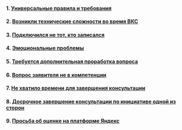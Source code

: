 #### 1. [Универсальные правила и требования](Универсальные%20правила.md)
#### 2. [Возникли технические сложности во время ВКС](Возникли%20технические%20сложности%20во%20время%20ВКС.md)
#### 3. [Подключился не тот, кто записался](Подключился%20не%20тот,%20кто%20записался.md)
#### 4. [Эмоциональные проблемы](Эмоциональные%20проблемы.md)
#### 5. [Требуется дополнительная проработка вопроса](Требуется%20дополнительная%20проработка%20вопроса.md)
#### 6. [Вопрос заявителя не в компетенции](Вопрос%20заявителя%20не%20в%20компетенции.md)
#### 7. [Не хватило времени для завершения консультации](Не%20хватило%20времени%20для%20завершения%20консультации.md)
#### 8. [Досрочное завершение консультации по инициативе одной из сторон](Досрочное%20завершение%20консультации%20по%20инициативе%20одной%20из%20сторон.md)
#### 9. [Просьба об оценке на платформе Яндекс](Просьба%20об%20оценке%20на%20платформе%20Яндекс.md)
